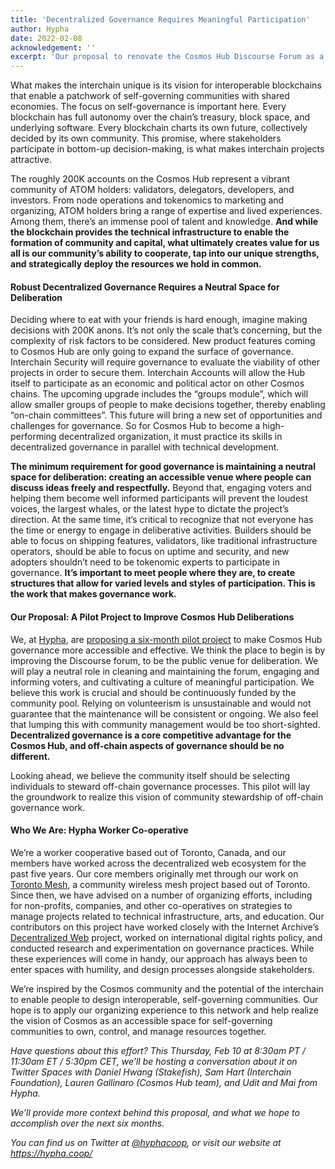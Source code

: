 ```yaml
---
title: 'Decentralized Governance Requires Meaningful Participation'
author: Hypha
date: 2022-02-08
acknowledgement: ''
excerpt: 'Our proposal to renovate the Cosmos Hub Discourse Forum as a well-organized space for debate and deliberation'
---
```


What makes the interchain unique is its vision for interoperable blockchains that enable a patchwork of self-governing communities with shared economies. The focus on self-governance is important here. Every blockchain has full autonomy over the chain’s treasury, block space, and underlying software. Every blockchain charts its own future, collectively decided by its own community. This promise, where stakeholders participate in bottom-up decision-making, is what makes interchain projects attractive.

The roughly 200K accounts on the Cosmos Hub represent a vibrant community of ATOM holders: validators, delegators, developers, and investors. From node operations and tokenomics to marketing and organizing, ATOM holders bring a range of expertise and lived experiences. Among them, there’s an immense pool of talent and knowledge. **And while the blockchain provides the technical infrastructure to enable the formation of community and capital, what ultimately creates value for us all is our community’s ability to cooperate, tap into our unique strengths, and strategically deploy the resources we hold in common.**

#### Robust Decentralized Governance Requires a Neutral Space for Deliberation 

Deciding where to eat with your friends is hard enough, imagine making decisions with 200K anons. It’s not only the scale that’s concerning, but the complexity of risk factors to be considered. New product features coming to Cosmos Hub are only going to expand the surface of governance. Interchain Security will require governance to evaluate the viability of other projects in order to secure them. Interchain Accounts will allow the Hub itself to participate as an economic and political actor on other Cosmos chains. The upcoming upgrade includes the “groups module”, which will allow smaller groups of people to make decisions together, thereby enabling “on-chain committees”. This future will bring a new set of opportunities and challenges for governance. So for Cosmos Hub to become a high-performing decentralized organization, it must practice its skills in decentralized governance in parallel with technical development.

**The minimum requirement for good governance is maintaining a neutral space for deliberation: creating an accessible venue where people can discuss ideas freely and respectfully.** Beyond that, engaging voters and helping them become well informed participants will prevent the loudest voices, the largest whales, or the latest hype to dictate the project’s direction. At the same time, it’s critical to recognize that not everyone has the time or energy to engage in deliberative activities. Builders should be able to focus on shipping features, validators, like traditional infrastructure operators, should be able to focus on uptime and security, and new adopters shouldn’t need to be tokenomic experts to participate in governance. **It’s important to meet people where they are, to create structures that allow for varied levels and styles of participation. This is the work that makes governance work.**

#### Our Proposal: A Pilot Project to Improve Cosmos Hub Deliberations

We, at [Hypha](https://hypha.coop), are [proposing a six-month pilot project](https://forum.cosmos.network/t/proposal-draft-use-the-forum-to-improve-governance-process/5530) to make Cosmos Hub governance more accessible and effective. We think the place to begin is by improving the Discourse forum, to be the public venue for deliberation. We will play a neutral role in cleaning and maintaining the forum, engaging and informing voters, and cultivating a culture of meaningful participation. We believe this work is crucial and should be continuously funded by the community pool. Relying on volunteerism is unsustainable and would not guarantee that the maintenance will be consistent or ongoing. We also feel that lumping this with community management would be too short-sighted. **Decentralized governance is a core competitive advantage for the Cosmos Hub, and off-chain aspects of governance should be no different.**

Looking ahead, we believe the community itself should be selecting individuals to steward off-chain governance processes. This pilot will lay the groundwork to realize this vision of community stewardship of off-chain governance work.

#### Who We Are: Hypha Worker Co-operative

We’re a worker cooperative based out of Toronto, Canada, and our members have worked across the decentralized web ecosystem for the past five years. Our core members originally met through our work on [Toronto Mesh](https://tomesh.net/), a community wireless mesh project based out of Toronto. Since then, we have advised on a number of organizing efforts, including for non-profits, companies, and other co-operatives on strategies to manage projects related to technical infrastructure, arts, and education. Our contributors on this project have worked closely with the Internet Archive’s [Decentralized Web](https://getdweb.net/) project, worked on international digital rights policy, and conducted research and experimentation on governance practices. While these experiences will come in handy, our approach has always been to enter spaces with humility, and design processes alongside stakeholders.

We’re inspired by the Cosmos community and the potential of the interchain to enable people to design interoperable, self-governing communities. Our hope is to apply our organizing experience to this network and help realize the vision of Cosmos as an accessible space for self-governing communities to own, control, and manage resources together.

*Have questions about this effort? This Thursday, Feb 10 at 8:30am PT / 11:30am ET / 5:30pm CET, we’ll be hosting a conversation about it on Twitter Spaces with Daniel Hwang (Stakefish), Sam Hart (Interchain Foundation), Lauren Gallinaro (Cosmos Hub team), and Udit and Mai from Hypha.*

*We’ll provide more context behind this proposal, and what we hope to accomplish over the next six months.*

*You can find us on Twitter at [@hyphacoop](https://twitter.com/HyphaCoop), or visit our website at https://hypha.coop/*


